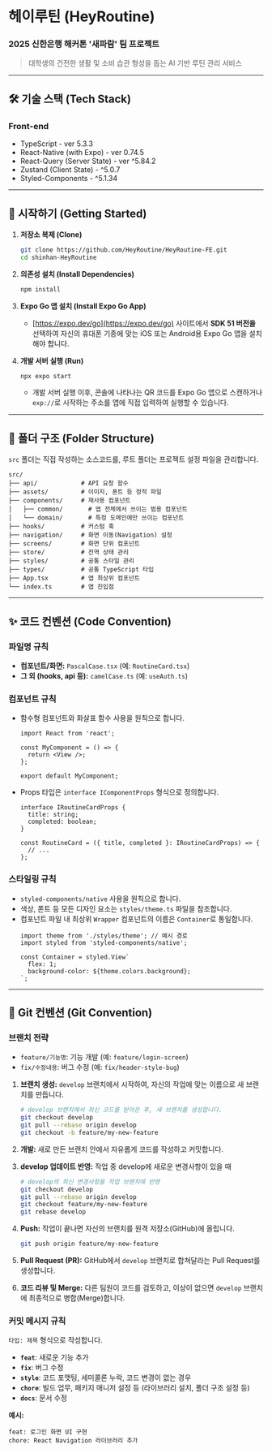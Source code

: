 

# 헤이루틴 (HeyRoutine)

### 2025 신한은행 해커톤 '새파람' 팀 프로젝트

> 대학생의 건전한 생활 및 소비 습관 형성을 돕는 AI 기반 루틴 관리 서비스

-----

## 🛠️ 기술 스택 (Tech Stack)

### Front-end

  - TypeScript - ver 5.3.3
  - React-Native (with Expo) - ver 0.74.5
  - React-Query (Server State) - ver ^5.84.2
  - Zustand (Client State) - ^5.0.7
  - Styled-Components - ^5.1.34

-----

## 🚀 시작하기 (Getting Started)

1.  **저장소 복제 (Clone)**

    ```bash
    git clone https://github.com/HeyRoutine/HeyRoutine-FE.git
    cd shinhan-HeyRoutine
    ```

2.  **의존성 설치 (Install Dependencies)**

    ```bash
    npm install
    ```

3.  **Expo Go 앱 설치 (Install Expo Go App)**

      - [https://expo.dev/go](https://expo.dev/go) 사이트에서 **SDK 51 버전을** 선택하여 자신의 휴대폰 기종에 맞는 iOS 또는 Android용 Expo Go 앱을 설치해야 합니다.

4.  **개발 서버 실행 (Run)**

    ```bash
    npx expo start
    ```

      - 개발 서버 실행 이후, 콘솔에 나타나는 QR 코드를 Expo Go 앱으로 스캔하거나 `exp://`로 시작하는 주소를 앱에 직접 입력하여 실행할 수 있습니다.

-----

## 📂 폴더 구조 (Folder Structure)

`src` 폴더는 직접 작성하는 소스코드를, 루트 폴더는 프로젝트 설정 파일을 관리합니다.

```
src/
├── api/            # API 요청 함수
├── assets/         # 이미지, 폰트 등 정적 파일
├── components/     # 재사용 컴포넌트
│   ├── common/       # 앱 전체에서 쓰이는 범용 컴포넌트
│   └── domain/       # 특정 도메인에만 쓰이는 컴포넌트
├── hooks/          # 커스텀 훅
├── navigation/     # 화면 이동(Navigation) 설정
├── screens/        # 화면 단위 컴포넌트
├── store/          # 전역 상태 관리
├── styles/         # 공통 스타일 관리
├── types/          # 공통 TypeScript 타입
├── App.tsx         # 앱 최상위 컴포넌트
└── index.ts        # 앱 진입점
```

-----

## ✨ 코드 컨벤션 (Code Convention)

### 파일명 규칙

  - **컴포넌트/화면:** `PascalCase.tsx` (예: `RoutineCard.tsx`)
  - **그 외 (hooks, api 등):** `camelCase.ts` (예: `useAuth.ts`)

### 컴포넌트 규칙

  - 함수형 컴포넌트와 화살표 함수 사용을 원칙으로 합니다.

    ```tsx
    import React from 'react';

    const MyComponent = () => {
      return <View />;
    };

    export default MyComponent;
    ```

  - Props 타입은 `interface IComponentProps` 형식으로 정의합니다.

    ```tsx
    interface IRoutineCardProps {
      title: string;
      completed: boolean;
    }

    const RoutineCard = ({ title, completed }: IRoutineCardProps) => {
      // ...
    };
    ```

### 스타일링 규칙

  - `styled-components/native` 사용을 원칙으로 합니다.
  - 색상, 폰트 등 모든 디자인 요소는 `styles/theme.ts` 파일을 참조합니다.
  - 컴포넌트 파일 내 최상위 `Wrapper` 컴포넌트의 이름은 `Container`로 통일합니다.
    ```tsx
    import theme from './styles/theme'; // 예시 경로
    import styled from 'styled-components/native';

    const Container = styled.View`
      flex: 1;
      background-color: ${theme.colors.background};
    `;
    ```

-----

## 🤝 Git 컨벤션 (Git Convention)

### 브랜치 전략

  - `feature/기능명`: 기능 개발 (예: `feature/login-screen`)
  - `fix/수정내용`: 버그 수정 (예: `fix/header-style-bug`)

<!-- end list -->

1.  **브랜치 생성:** `develop` 브랜치에서 시작하여, 자신의 작업에 맞는 이름으로 새 브랜치를 만듭니다.

    ```bash
    # develop 브랜치에서 최신 코드를 받아온 후, 새 브랜치를 생성합니다.
    git checkout develop
    git pull --rebase origin develop
    git checkout -b feature/my-new-feature
    ```

2.  **개발:** 새로 만든 브랜치 안에서 자유롭게 코드를 작성하고 커밋합니다.

3.  **develop 업데이트 반영:** 작업 중 develop에 새로운 변경사항이 있을 때

    ```bash
    # develop의 최신 변경사항을 작업 브랜치에 반영
    git checkout develop
    git pull --rebase origin develop
    git checkout feature/my-new-feature
    git rebase develop
    ```

4.  **Push:** 작업이 끝나면 자신의 브랜치를 원격 저장소(GitHub)에 올립니다.

    ```bash
    git push origin feature/my-new-feature
    ```

5.  **Pull Request (PR):** GitHub에서 `develop` 브랜치로 합쳐달라는 Pull Request를 생성합니다.

6.  **코드 리뷰 및 Merge:** 다른 팀원이 코드를 검토하고, 이상이 없으면 `develop` 브랜치에 최종적으로 병합(Merge)합니다.

### 커밋 메시지 규칙

`타입: 제목` 형식으로 작성합니다.

  - **`feat`**: 새로운 기능 추가
  - **`fix`**: 버그 수정
  - **`style`**: 코드 포맷팅, 세미콜론 누락, 코드 변경이 없는 경우
  - **`chore`**: 빌드 업무, 패키지 매니저 설정 등 (라이브러리 설치, 폴더 구조 설정 등)
  - **`docs`**: 문서 수정

**예시:**

```
feat: 로그인 화면 UI 구현
chore: React Navigation 라이브러리 추가
```
